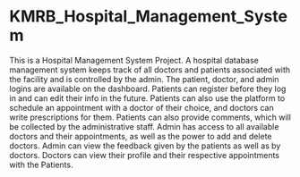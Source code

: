 # KMRB_Hospital_Management_System

This is a Hospital Management System Project.
A hospital database management system keeps track of all doctors and patients associated with the facility and is controlled by the admin. The patient, doctor, and admin logins are available on the dashboard. Patients can register before they log in and can edit their info in the future. Patients can also use the platform to schedule an appointment with a doctor of their choice, and doctors can write prescriptions for them. Patients can also provide comments, which will be collected by the administrative staff. Admin has access to all available doctors and their appointments, as well as the power to add and delete doctors. Admin can view the feedback given by the patients as well as by doctors. Doctors can view their profile and their respective appointments with the Patients.

